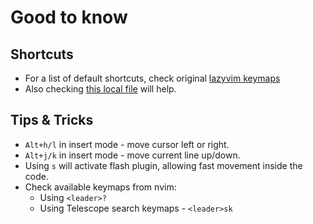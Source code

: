 # Good to know

## Shortcuts

* For a list of default shortcuts, check original [lazyvim keymaps](https://www.lazyvim.org/keymaps)
* Also checking [this local file](../lua/config/keymaps.lua) will help.

## Tips & Tricks

* `Alt+h/l` in insert mode - move cursor left or right.
* `Alt+j/k` in insert mode - move current line up/down.
* Using `s` will activate flash plugin, allowing fast movement inside the code.
* Check available keymaps from nvim:
  * Using `<leader>?`
  * Using Telescope search keymaps - `<leader>sk`
